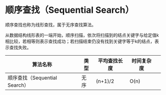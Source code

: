 # 顺序查找（Sequential Search）

顺序查找也称为线形查找，属于无序查找算法。

从数据结构线形表的一端开始，顺序扫描，依次将扫描到的结点关键字与给定值k相比较，若相等则表示查找成功；若扫描结束仍没有找到关键字等于k的结点，表示查找失败。

| 算法名称                      | 类型 | 平均查找长度 | 时间复杂度 |      |
| ----------------------------- | ---- | ------------ | ---------- | ---- |
| 顺序查找（Sequential Search） | 无序 | (n+1)/2      | O(n)       |      |

